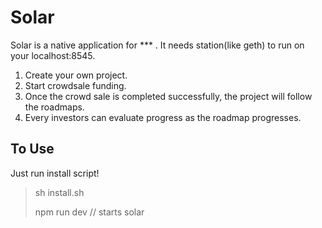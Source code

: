 # Solar 

Solar is a native application for *** . It needs station(like geth) to run on your localhost:8545.

1. Create your own project.
2. Start crowdsale funding.
3. Once the crowd sale is completed successfully, the project will follow the roadmaps.
4. Every investors can evaluate progress as the roadmap progresses.


## To Use
Just run install script! 

> sh install.sh
>
> npm run dev // starts solar
